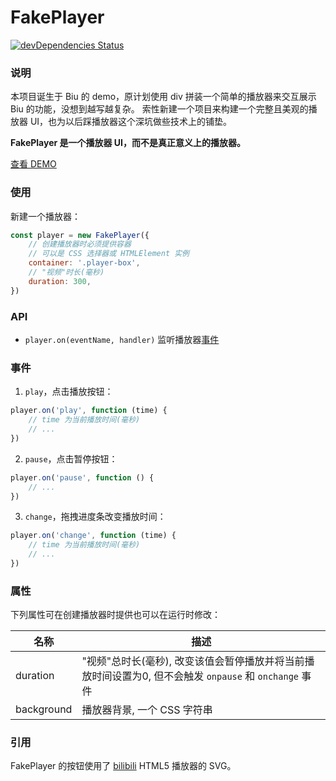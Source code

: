# FakePlayer
[![devDependencies Status](https://david-dm.org/biu-danmaku/fake-player/dev-status.svg)](https://david-dm.org/biu-danmaku/fake-player?type=dev)

### 说明
本项目诞生于 Biu 的 demo，原计划使用 div 拼装一个简单的播放器来交互展示 Biu 的功能，没想到越写越复杂。
索性新建一个项目来构建一个完整且美观的播放器 UI，也为以后踩播放器这个深坑做些技术上的铺垫。

**FakePlayer 是一个播放器 UI，而不是真正意义上的播放器。**

[查看 DEMO](https://biu-danmaku.github.io/fake-player/demo/)

### 使用

新建一个播放器：
```js
const player = new FakePlayer({
    // 创建播放器时必须提供容器
    // 可以是 CSS 选择器或 HTMLElement 实例
    container: '.player-box',
    // "视频"时长(毫秒)
    duration: 300,
})
```

### API
- `player.on(eventName, handler)` 监听播放器[事件](#事件)

### 事件
1. `play`，点击播放按钮：
```js
player.on('play', function (time) {
    // time 为当前播放时间(毫秒)
    // ...
})
```

2. `pause`，点击暂停按钮：
```js
player.on('pause', function () {
    // ...
})
```

3. `change`，拖拽进度条改变播放时间：
```js
player.on('change', function (time) {
    // time 为当前播放时间(毫秒)
    // ...
})
```

### 属性
下列属性可在创建播放器时提供也可以在运行时修改：

名称|描述
-|-
duration|"视频"总时长(毫秒), 改变该值会暂停播放并将当前播放时间设置为0, 但不会触发 `onpause` 和 `onchange` 事件
background|播放器背景, 一个 CSS 字符串

### 引用
FakePlayer 的按钮使用了 [bilibili](https://www.bilibili.com) HTML5 播放器的 SVG。
